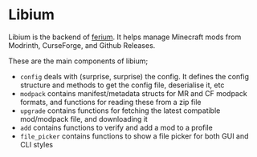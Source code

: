 # Libium
Libium is the backend of [ferium](https://github.com/gorilla-devs/ferium). It helps manage Minecraft mods from Modrinth, CurseForge, and Github Releases.

These are the main components of libium;

- `config` deals with (surprise, surprise) the config. It defines the config structure and methods to get the config file, deserialise it, etc
- `modpack` contains manifest/metadata structs for MR and CF modpack formats, and functions for reading these from a zip file
- `upgrade` contains functions for fetching the latest compatible mod/modpack file, and downloading it
- `add` contains functions to verify and add a mod to a profile
- `file_picker` contains functions to show a file picker for both GUI and CLI styles
